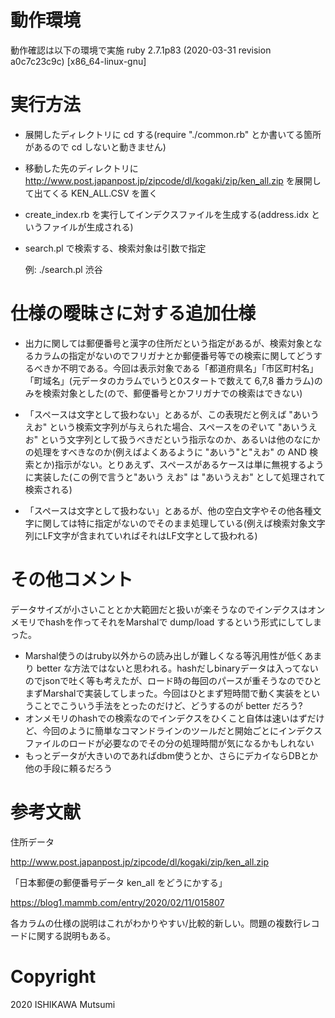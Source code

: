 # 動作環境

動作確認は以下の環境で実施
ruby 2.7.1p83 (2020-03-31 revision a0c7c23c9c) [x86_64-linux-gnu]

# 実行方法

 * 展開したディレクトリに cd する(require "./common.rb" とか書いてる箇所があるので cd しないと動きません)
 * 移動した先のディレクトリに http://www.post.japanpost.jp/zipcode/dl/kogaki/zip/ken_all.zip を展開して出てくる KEN_ALL.CSV を置く
 * create_index.rb を実行してインデクスファイルを生成する(address.idx というファイルが生成される)
 * search.pl で検索する、検索対象は引数で指定

    例: ./search.pl 渋谷

# 仕様の曖昧さに対する追加仕様

 * 出力に関しては郵便番号と漢字の住所だという指定があるが、検索対象となるカラムの指定がないのでフリガナとか郵便番号等での検索に関してどうするべきか不明である。今回は表示対象である「都道府県名」「市区町村名」「町域名」(元データのカラムでいうと0スタートで数えて 6,7,8 番カラム)のみを検索対象とした(ので、郵便番号とかフリガナでの検索はできない)

 * 「スペースは文字として扱わない」とあるが、この表現だと例えば "あいう えお" という検索文字列が与えられた場合、スペースをのぞいて "あいうえお" という文字列として扱うべきだという指示なのか、あるいは他のなにかの処理をすべきなのか(例えばよくあるように "あいう"と"えお" の AND 検索とか)指示がない。とりあえず、スペースがあるケースは単に無視するように実装した(この例で言うと"あいう えお" は "あいうえお" として処理されて検索される)

 * 「スペースは文字として扱わない」とあるが、他の空白文字やその他各種文字に関しては特に指定がないのでそのまま処理している(例えば検索対象文字列にLF文字が含まれていればそれはLF文字として扱われる)

# その他コメント

データサイズが小さいこととか大範囲だと扱いが楽そうなのでインデクスはオンメモリでhashを作ってそれをMarshalで
dump/load するという形式にしてしまった。

 * Marshal使うのはruby以外からの読み出しが難しくなる等汎用性が低くあまり better な方法ではないと思われる。hashだしbinaryデータは入ってないのでjsonで吐く等も考えたが、ロード時の毎回のパースが重そうなのでひとまずMarshalで実装してしまった。今回はひとまず短時間で動く実装をということでこういう手法をとったのだけど、どうするのが better だろう?
 * オンメモリのhashでの検索なのでインデクスをひくこと自体は速いはずだけど、今回のように簡単なコマンドラインのツールだと開始ごとにインデクスファイルのロードが必要なのでその分の処理時間が気になるかもしれない
 * もっとデータが大きいのであればdbm使うとか、さらにデカイならDBとか他の手段に頼るだろう

# 参考文献
住所データ

http://www.post.japanpost.jp/zipcode/dl/kogaki/zip/ken_all.zip


「日本郵便の郵便番号データ ken_all をどうにかする」

https://blog1.mammb.com/entry/2020/02/11/015807

各カラムの仕様の説明はこれがわかりやすい/比較的新しい。問題の複数行レコードに関する説明もある。

# Copyright

2020 ISHIKAWA Mutsumi
